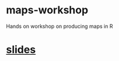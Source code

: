 # maps-workshop
Hands on workshop on producing maps in R 

# [slides](https://ikashnitsky.github.io/share/2106-oxford-maps/slides-maps.html#/)
